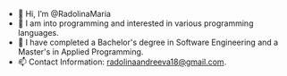 - 👋 Hi, I’m @RadolinaMaria
- 👀 I am into programming and interested in various programming languages.
- 🌱 I have completed a Bachelor's degree in Software Engineering and a Master's in Applied Programming.
- 📫 Contact Information: radolinaandreeva18@gmail.com.
  
